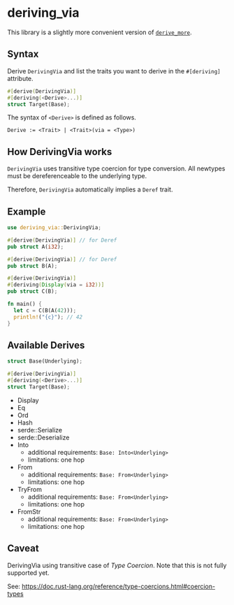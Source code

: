 # deriving_via

This library is a slightly more convenient version of [`derive_more`](https://docs.rs/derive_more/latest/derive_more/).

## Syntax

Derive `DerivingVia` and list the traits you want to derive in the `#[deriving]` attribute.

```rust
#[derive(DerivingVia)]
#[deriving(<Derive>...)]
struct Target(Base);
```

The syntax of `<Derive>` is defined as follows.

```text
Derive := <Trait> | <Trait>(via = <Type>)
```

## How DerivingVia works

`DerivingVia` uses transitive type coercion for type conversion.
All newtypes must be dereferenceable to the underlying type.

Therefore, `DerivingVia` automatically implies a `Deref` trait.


## Example

```rust
use deriving_via::DerivingVia;

#[derive(DerivingVia)] // for Deref
pub struct A(i32);

#[derive(DerivingVia)] // for Deref
pub struct B(A);

#[derive(DerivingVia)]
#[deriving(Display(via = i32))]
pub struct C(B);

fn main() {
  let c = C(B(A(42)));
  println!("{c}"); // 42
}
```

## Available Derives

```rust
struct Base(Underlying);

#[derive(DerivingVia)]
#[deriving(<Derive>...)]
struct Target(Base);
```

- Display
- Eq
- Ord
- Hash
- serde::Serialize
- serde::Deserialize
- Into
    - additional requirements: `Base: Into<Underlying>`
    - limitations: one hop
- From
    - additional requirements: `Base: From<Underlying>`
    - limitations: one hop
- TryFrom
    - additional requirements: `Base: From<Underlying>`
    - limitations: one hop
- FromStr
    - additional requirements: `Base: From<Underlying>`
    - limitations: one hop

## Caveat

DerivingVia using transitive case of _Type Coercion_.
Note that this is not fully supported yet.

See: https://doc.rust-lang.org/reference/type-coercions.html#coercion-types
